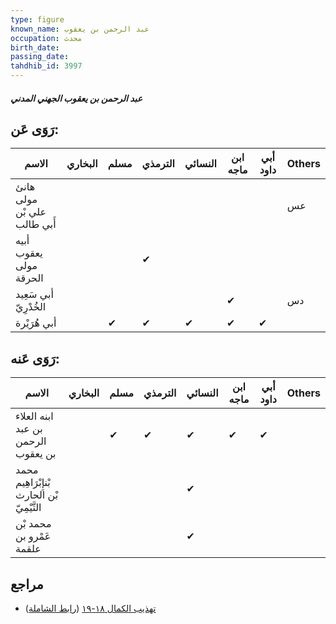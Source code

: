 ```yaml
---
type: figure
known_name: عبد الرحمن بن يعقوب
occupation: محدث
birth_date:
passing_date:
tahdhib_id: 3997
---
```

##### عبد الرحمن بن يعقوب الجهني المدني

## رَوَى عَن:
| الاسم                       | البخاري | مسلم | الترمذي | النسائي | ابن ماجه | أبي داود | Others |
| --------------------------- | ------- | ---- | ------- | ------- | -------- | -------- | ------ |
| هانئ مولى علي بْن أَبي طالب |         |      |         |         |          |          | عس     |
| أبيه يعقوب مولى الحرقة      |         |      | ✔       |         |          |          |        |
| أبي سَعِيد الخُدْرِيّ       |         |      |         |         | ✔        |          | دس     |
| أبي هُرَيْرة                |         | ✔    | ✔       | ✔       | ✔        | ✔        |        |
## رَوَى عَنه:
| الاسم                                      | البخاري | مسلم | الترمذي | النسائي | ابن ماجه | أبي داود | Others |
| ------------------------------------------ | ------- | ---- | ------- | ------- | -------- | -------- | ------ |
| ابنه العلاء بن عبد الرحمن بن يعقوب         |         | ✔    | ✔       | ✔       | ✔        | ✔        |        |
| محمد بْنإِبْرَاهِيم بْن الحارث التَّيْمِيّ |         |      |         | ✔       |          |          |        |
| محمد بْن عَمْرو بن علقمة                   |         |      |         | ✔       |          |          |        |
## مراجع
- [تهذيب الكمال ١٨-١٩](obsidian://open?vault=Tahdhib-al-Kamal&file=Figures/٣٩٩٧-عبد%20الرحمن%20بن%20يعقوب%20الجهني%20المدني) ([رابط الشاملة](https://shamela.ws/book/3722/9052))